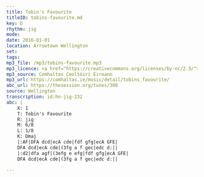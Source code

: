 ```yaml
---
title: Tobin's Favourite
titleID: tobins-favourite.md
key: D
rhythm: jig
mode: 
date: 2016-01-01
location: Arrowtown Wellington
set:
tags: 
mp3_file: /mp3/tobins-favourite.mp3
mp3_licence: <a href="https://creativecommons.org/licenses/by-nc/2.5/">CC-BY-NC-2.5</a>
mp3_source: Comhaltas Ceoltóirí Éireann
mp3_url: https://comhaltas.ie/music/detail/tobins_favourite/
abc_url: https://thesession.org/tunes/308
source: Wellington
transcription: id:hn-jig-232
abc: |
    X: 1
    T: Tobin's Favourite
    R: jig
    M: 6/8
    L: 1/8
    K: Dmaj
    |:AF|DFA dcd|ecA cde|fdf gfg|ecA GFE|
    DFA dcd|ecA cde|(3fg a f gec|edc d:||
    |:d2|dfa agf|(3efg e efg|fdf gfg|ecA GFE|
    DFA dcd|ecA cde|(3fg a f gec|edc d:||
    
---
```


